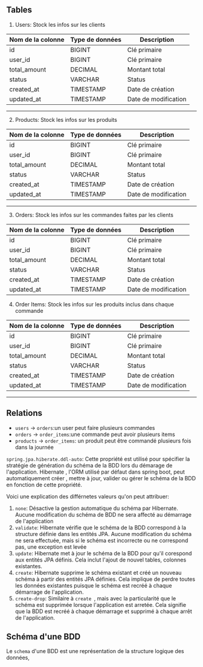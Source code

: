 ## Tables
1. Users: Stock les infos sur les clients

|Nom de la colonne|Type de données|Description         |
|-----------------|---------------|--------------------|
|id               |BIGINT         |Clé primaire        |
|user_id          |BIGINT         |Clé primaire        |
|total_amount     |DECIMAL        |Montant total       |
|status           |VARCHAR        |Status              |
|created_at       |TIMESTAMP      |Date de création    |
|updated_at       |TIMESTAMP      |Date de modification|    
--------------------------------------------------------


2. Products: Stock les infos sur les produits

|Nom de la colonne|Type de données|Description         |
|-----------------|---------------|--------------------|
|id               |BIGINT         |Clé primaire        |
|user_id          |BIGINT         |Clé primaire        |
|total_amount     |DECIMAL        |Montant total       |
|status           |VARCHAR        |Status              |
|created_at       |TIMESTAMP      |Date de création    |
|updated_at       |TIMESTAMP      |Date de modification|
--------------------------------------------------------


3. Orders: Stock les infos sur les commandes faites par les clients

|Nom de la colonne|Type de données|Description         |
|-----------------|---------------|--------------------|
|id               |BIGINT         |Clé primaire        |
|user_id          |BIGINT         |Clé primaire        |
|total_amount     |DECIMAL        |Montant total       |
|status           |VARCHAR        |Status              |
|created_at       |TIMESTAMP      |Date de création    |
|updated_at       |TIMESTAMP      |Date de modification|--------------------------------------------------------
4. Order Items: Stock les infos sur les produits inclus dans chaque commande

|Nom de la colonne|Type de données|Description         |
|-----------------|---------------|--------------------|
|id               |BIGINT         |Clé primaire        |
|user_id          |BIGINT         |Clé primaire        |
|total_amount     |DECIMAL        |Montant total       |
|status           |VARCHAR        |Status              |
|created_at       |TIMESTAMP      |Date de création    |
|updated_at       |TIMESTAMP      |Date de modification|
--------------------------------------------------------


## Relations

* `users` -> `orders`:un user peut faire plusieurs commandes
* `orders` -> `order_items`:une commande peut avoir plusieurs items
* `products` -> `order_items`: un produit peut être commandé plusieurs fois dans la journée

`spring.jpa.hiberate.ddl-auto`:
Cette propriété est utilisé pour spécifier la stratégie de génération du schéma de la BDD lors du démarage de l'application. 
Hibernate , l'ORM utilisé par défaut dans spring boot, peut automatiquement créer , mettre à jour, valider ou gérer le schéma de la BDD en fonction de cette propriété.

Voici une explication des différnetes valeurs qu'on peut attribuer:

1. `none`: Désactive la gestion automatique du schéma par Hibernate. Aucune modification du schéma de BDD ne sera affecté au démarrage de l'application
2. `validate`: Hibernate vérifie que  le schéma de la BDD correspond à la structure définie dans les entités JPA. Aucune modification du schéma ne sera effectuée, mais si le schéma est incorrecte ou ne correspond pas, une exception est levée 
3. `update`: Hibernate met à jour le schéma de la BDD pour qu'il corespond aux entités JPA définis. Cela inclut l'ajout de nouvel tables, colonnes existantes.
4. `create`: Hibernate supprime le schéma existant et créé un  nouveau  schéma à partir des entités JPA définies. Cela implique de perdre toutes les données existantes puisque le schéma est recréé à  chaque démarrage de l'application. 
5. `create-drop`: Similaire à `create `, mais avec la particularité que le schéma est supprimée lorsque l'application est  arretée. Cela signifie que la BDD est recréé à chaque démarrage et supprimé à chaque arrêt de l'application.


## Schéma d'une BDD

Le `schema` d'une BDD est une représentation de la structure logique des données,

